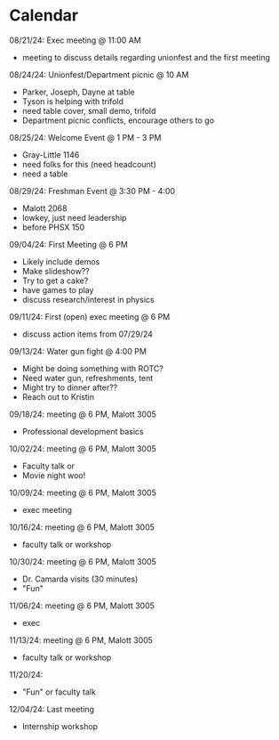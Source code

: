 # Calendar

08/21/24: Exec meeting @ 11:00 AM
- meeting to discuss details regarding unionfest and the first meeting

08/24/24: Unionfest/Department picnic @ 10 AM
- Parker, Joseph, Dayne at table
- Tyson is helping with trifold
- need table cover, small demo, trifold
- Department picnic conflicts, encourage others to go

08/25/24: Welcome Event @ 1 PM - 3 PM
- Gray-Little 1146
- need folks for this (need headcount)
- need a table

08/29/24: Freshman Event @ 3:30 PM - 4:00
- Malott 2068
- lowkey, just need leadership
- before PHSX 150

09/04/24: First Meeting @ 6 PM
- Likely include demos
- Make slideshow??
- Try to get a cake?
- have games to play
- discuss research/interest in physics

09/11/24: First (open) exec meeting @ 6 PM
- discuss action items from 07/29/24

09/13/24: Water gun fight @ 4:00 PM
- Might be doing something with ROTC?
- Need water gun, refreshments, tent
- Might try to dinner after??
- Reach out to Kristin

09/18/24: meeting @ 6 PM, Malott 3005 
- Professional development basics

10/02/24: meeting @ 6 PM, Malott 3005
- Faculty talk or
- Movie night woo!

10/09/24: meeting @ 6 PM, Malott 3005
- exec meeting 

10/16/24: meeting @ 6 PM, Malott 3005
- faculty talk or workshop

10/30/24: meeting @ 6 PM, Malott 3005
- Dr. Camarda visits (30 minutes)
- "Fun"

11/06/24: meeting @ 6 PM, Malott 3005
- exec

11/13/24: meeting @ 6 PM, Malott 3005
- faculty talk or workshop

11/20/24: 
- "Fun" or faculty talk

12/04/24: Last meeting
- Internship workshop


